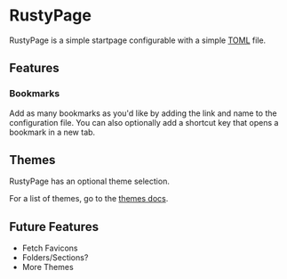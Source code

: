 # RustyPage

RustyPage is a simple startpage configurable with a simple [TOML](https://toml.io/) file.

## Features

### Bookmarks

Add as many bookmarks as you'd like by adding the link and name to the configuration file.
You can also optionally add a shortcut key that opens a bookmark in a new tab.

## Themes

RustyPage has an optional theme selection.

For a list of themes, go to the [themes docs](/docs/themes/).

## Future Features

- Fetch Favicons
- Folders/Sections?
- More Themes
